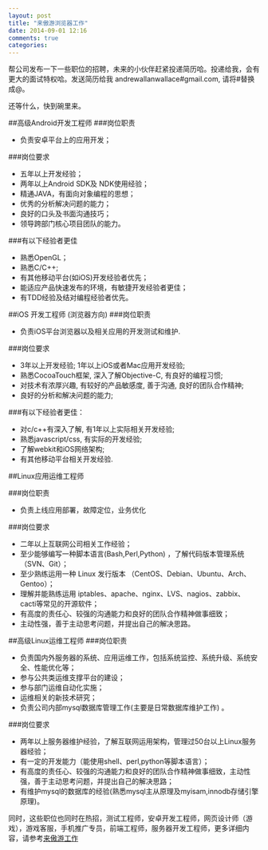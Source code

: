```yaml
---
layout: post
title: "来傲游浏览器工作"
date: 2014-09-01 12:16
comments: true
categories: 
---
```

帮公司发布一下一些职位的招聘，未来的小伙伴赶紧投递简历哈。投递给我，会有更大的面试特权哈。发送简历给我 andrewallanwallace#gmail.com, 请将#替换成@。

还等什么，快到碗里来。
<!--more-->

##高级Android开发工程师
###岗位职责
  * 负责安卓平台上的应用开发；
 
###岗位要求
  * 五年以上开发经验；
  * 两年以上Android SDK及 NDK使用经验；
  * 精通JAVA，有面向对象编程的思想；
  * 优秀的分析解决问题的能力；
  * 良好的口头及书面沟通技巧；
  * 领导跨部门核心项目团队的能力。

###有以下经验者更佳
  * 熟悉OpenGL；
  * 熟悉C/C++;
  * 有其他移动平台(如iOS)开发经验者优先；
  * 能适应产品快速发布的环境，有敏捷开发经验者更佳；
  * 有TDD经验及结对编程经验者优先。

##iOS 开发工程师 (浏览器方向)
###岗位职责
  * 负责iOS平台浏览器以及相关应用的开发测试和维护.

###岗位要求
  * 3年以上开发经验; 1年以上iOS或者Mac应用开发经验;
  * 熟悉CocoaTouch框架, 深入了解Objective-C, 有良好的编程习惯;
  * 对技术有浓厚兴趣, 有较好的产品敏感度, 善于沟通, 良好的团队合作精神;
  * 良好的分析和解决问题的能力;

###有以下经验者更佳：
  * 对c/c++有深入了解, 有1年以上实际相关开发经验;
  * 熟悉javascript/css, 有实际的开发经验;
  * 了解webkit和iOS网络架构;
  * 有其他移动平台相关开发经验.

##Linux应用运维工程师

###岗位职责
  * 负责上线应用部署，故障定位，业务优化

###岗位要求
  * 二年以上互联网公司相关工作经验；
  * 至少能够编写一种脚本语言(Bash,Perl,Python) ，了解代码版本管理系统 （SVN、Git）；
  * 至少熟练运用一种 Linux 发行版本 （CentOS、Debian、Ubuntu、Arch、Gentoo）； 
  * 理解并能熟练运用 iptables、apache、nginx、LVS、nagios、zabbix、cacti等常见的开源软件；
  * 有高度的责任心、较强的沟通能力和良好的团队合作精神做事细致；
  * 主动性强，善于主动思考问题，并提出自己的解决思路。

##高级Linux运维工程师
###岗位职责
  * 负责国内外服务器的系统、应用运维工作，包括系统监控、系统升级、系统安全、性能优化等；
  * 参与公共类运维支撑平台的建设；
  * 参与部门运维自动化实施；
  * 运维相关的新技术研究；
  * 负责公司内部mysql数据库管理工作(主要是日常数据库维护工作) 。

###岗位要求
  * 两年以上服务器维护经验，了解互联网运用架构，管理过50台以上Linux服务器经验；
  * 有一定的开发能力（能使用shell、perl,python等脚本语言）；
  * 有高度的责任心、较强的沟通能力和良好的团队合作精神做事细致，主动性强，善于主动思考问题，并提出自己的解决思路；
  * 有维护mysql的数据库的经验(熟悉mysql主从原理及myisam,innodb存储引擎原理)。

同时，这些职位也同时在热招，测试工程师，安卓开发工程师，网页设计师（游戏），游戏客服，手机推广专员，前端工程师，服务器开发工程师，更多详细内容，请参考<a href="http://www.maxthon.cn/jobs/" target="_blank">来傲游工作</a>